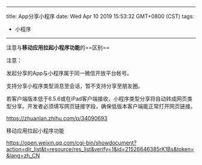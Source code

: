 
---
title: App分享小程序
date: Wed Apr 10 2019 15:53:32 GMT+0800 (CST)
tags:
 - 小程序
---

注意与**移动应用拉起小程序功能**的==区别==


注意：

发起分享的App与小程序属于同一微信开放平台帐号。

支持分享小程序类型消息至会话，暂不支持分享至朋友圈。

若客户端版本低于6.5.6或在iPad客户端接收，小程序类型分享将自动转成网页类型分享。开发者必须填写网页链接字段，确保低版本客户端能正常打开网页链接。

https://zhuanlan.zhihu.com/p/34090693

移动应用拉起小程序功能

https://open.weixin.qq.com/cgi-bin/showdocument?action=dir_list&t=resource/res_list&verify=1&id=21526646385rK1Bs&token=&lang=zh_CN